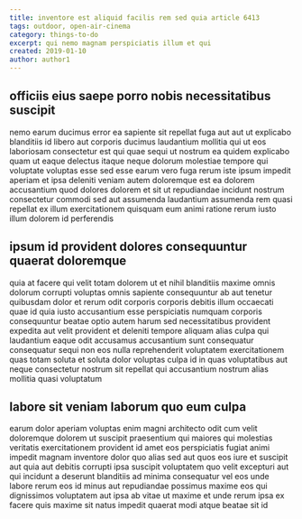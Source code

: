 ```yaml
---
title: inventore est aliquid facilis rem sed quia article 6413
tags: outdoor, open-air-cinema
category: things-to-do
excerpt: qui nemo magnam perspiciatis illum et qui
created: 2019-01-10
author: author1
---
```


## officiis eius saepe porro nobis necessitatibus suscipit

nemo earum ducimus error ea sapiente sit repellat fuga aut aut ut explicabo blanditiis id libero aut corporis ducimus laudantium mollitia qui ut eos laboriosam consectetur est qui quae sequi ut nostrum ea quidem explicabo quam ut eaque delectus itaque neque dolorum molestiae tempore qui voluptate voluptas esse sed esse earum vero fuga rerum iste ipsum impedit aperiam et ipsa deleniti veniam autem doloremque est ea dolorem accusantium quod dolores dolorem et sit ut repudiandae incidunt nostrum consectetur commodi sed aut assumenda laudantium assumenda rem quasi repellat ex illum exercitationem quisquam eum animi ratione rerum iusto illum dolorem id perferendis

## ipsum id provident dolores consequuntur quaerat doloremque

quia at facere qui velit totam dolorem ut et nihil blanditiis maxime omnis dolorum corrupti voluptas omnis sapiente consequuntur ab aut tenetur quibusdam dolor et rerum odit corporis corporis debitis illum occaecati quae id quia iusto accusantium esse perspiciatis numquam corporis consequuntur beatae optio autem harum sed necessitatibus provident expedita aut velit provident et deleniti tempore aliquam alias culpa qui laudantium eaque odit accusamus accusantium sunt consequatur consequatur sequi non eos nulla reprehenderit voluptatem exercitationem quas totam soluta et soluta dolor voluptas culpa id in quas voluptatibus aut neque consectetur nostrum sit repellat qui accusantium nostrum alias mollitia quasi voluptatum

## labore sit veniam laborum quo eum culpa

earum dolor aperiam voluptas enim magni architecto odit cum velit doloremque dolorem ut suscipit praesentium qui maiores qui molestias veritatis exercitationem provident id amet eos perspiciatis fugiat animi impedit magnam inventore dolor quo alias sed aut quos eos iure et suscipit aut quia aut debitis corrupti ipsa suscipit voluptatem quo velit excepturi aut qui incidunt a deserunt blanditiis ad minima consequatur vel eos unde labore rerum eos id minus aut repudiandae possimus maxime eos qui dignissimos voluptatem aut ipsa ab vitae ut maxime et unde rerum ipsa ex facere quis maxime sit natus impedit quaerat modi atque beatae sit id
